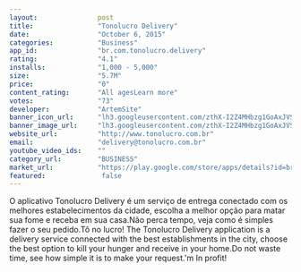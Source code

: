 ```yaml
---
layout:               post
title:                "Tonolucro Delivery"
date:                 "October 6, 2015"
categories:           "Business"
app_id:               "br.com.tonolucro.delivery"
rating:               "4.1"
installs:             "1,000 - 5,000"
size:                 "5.7M"
price:                "0"
content_rating:       "All agesLearn more"
votes:                "73"
developer:            "ArtemSite"
banner_icon_url:      "lh3.googleusercontent.com/zthX-I2Z4MHbzg1GoAxJVSSSVH-beli-CJLnp2zvvq4rOcOBstxKHQz4dOjXYwVcKg=w300"
banner_image_url:     "lh3.googleusercontent.com/zthX-I2Z4MHbzg1GoAxJVSSSVH-beli-CJLnp2zvvq4rOcOBstxKHQz4dOjXYwVcKg=w300"
website_url:          "http://www.tonolucro.com.br"
email:                "delivery@tonolucro.com.br"
youtube_video_ids:    ""
category_url:         "BUSINESS"
market_url:           "https://play.google.com/store/apps/details?id=br.com.tonolucro.delivery&hl=en"
featured:              false
---
```

O aplicativo Tonolucro Delivery é um serviço de entrega conectado com os melhores estabelecimentos da cidade, escolha a melhor opção para matar sua fome e receba em sua casa.Não perca tempo, veja como é simples fazer o seu pedido.Tô no lucro! The Tonolucro Delivery application is a delivery service connected with the best establishments in the city, choose the best option to kill your hunger and receive in your home.Do not waste time, see how simple it is to make your request.'m In profit! 

